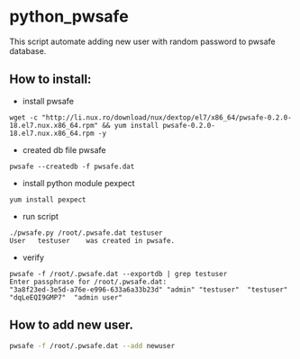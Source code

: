 # python_pwsafe

This script automate adding new user with random password to pwsafe database.

## How to install:

 * install pwsafe
 
 ```
 wget -c "http://li.nux.ro/download/nux/dextop/el7/x86_64/pwsafe-0.2.0-18.el7.nux.x86_64.rpm" && yum install pwsafe-0.2.0-18.el7.nux.x86_64.rpm -y
 ```

 * created db file pwsafe

 ```
 pwsafe --createdb -f pwsafe.dat
 ```

 * install python module pexpect

 ```
 yum install pexpect
 ```

 * run script

 ```
 ./pwsafe.py /root/.pwsafe.dat testuser
 User   testuser    was created in pwsafe.
 ```

 * verify
 
 ```
 pwsafe -f /root/.pwsafe.dat --exportdb | grep testuser
 Enter passphrase for /root/.pwsafe.dat: 
 "3a8f23ed-3e5d-a76e-e996-633a6a33b23d"	"admin"	"testuser"	"testuser"	"dqLeEQI9GMP7"	"admin user"
 ```


## How to add new user.
```bash
pwsafe -f /root/.pwsafe.dat --add newuser
```



